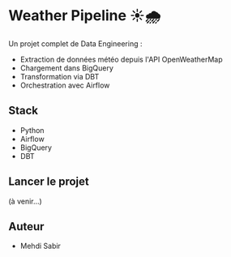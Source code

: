 # Weather Pipeline ☀️🌧️

Un projet complet de Data Engineering :
- Extraction de données météo depuis l'API OpenWeatherMap
- Chargement dans BigQuery
- Transformation via DBT
- Orchestration avec Airflow

## Stack
- Python
- Airflow
- BigQuery
- DBT

## Lancer le projet
(à venir…)

## Auteur
- Mehdi Sabir
